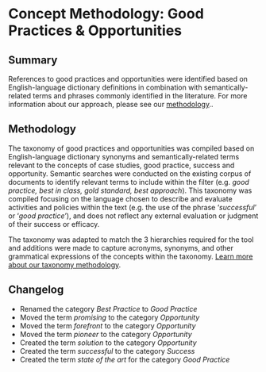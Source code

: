 # Concept Methodology: Good Practices & Opportunities

## Summary

References to good practices and opportunities were identified based on English-language dictionary definitions in combination with semantically-related terms and phrases commonly identified in the literature. For more information about our approach, please see our [methodology](../README.md)..

## Methodology

The taxonomy of good practices and opportunities was compiled based on English-language dictionary synonyms and semantically-related terms relevant to the concepts of case studies, good practice, success and opportunity. Semantic searches were conducted on the existing corpus of documents to identify relevant terms to include within the filter (e.g. *good practice, best in class, gold standard, best approach*). This taxonomy was compiled focusing on the language chosen to describe and evaluate activities and policies within the text (e.g. the use of the phrase ‘*successful*’ or ‘*good practice’*), and does not reflect any external evaluation or judgment of their success or efficacy. 

The taxonomy was adapted to match the 3 hierarchies required for the tool and additions were made to capture acronyms, synonyms, and other grammatical expressions of the concepts within the taxonomy. [Learn more about our taxonomy methodology](../README.md).

## Changelog

- Renamed the category *Best Practice* to *Good Practice*
- Moved the term *promising* to the category *Opportunity*
- Moved the term *forefront* to the category *Opportunity*
- Moved the term *pioneer* to the category *Opportunity*
- Created the term *solution* to the category *Opportunity*
- Created the term *successful* to the category *Success*
- Created the term *state of the art* for the category *Good Practice*